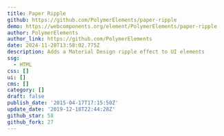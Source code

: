 ```yaml
---
title: Paper Ripple
github: https://github.com/PolymerElements/paper-ripple
demo: https://webcomponents.org/element/PolymerElements/paper-ripple
author: PolymerElements
author_link: https://github.com/PolymerElements
date: 2024-11-28T13:58:02.775Z
description: Adds a Material Design ripple effect to UI elements
ssg:
  - HTML
css: []
ui: []
cms: []
category: []
draft: false
publish_date: '2015-04-17T17:15:50Z'
update_date: '2019-12-18T22:44:28Z'
github_star: 58
github_fork: 27
---
```

